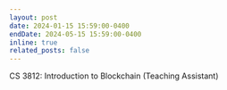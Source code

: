 ```yaml
---
layout: post
date: 2024-01-15 15:59:00-0400
endDate: 2024-05-15 15:59:00-0400
inline: true
related_posts: false
---
```


CS 3812: Introduction to Blockchain (Teaching Assistant)

